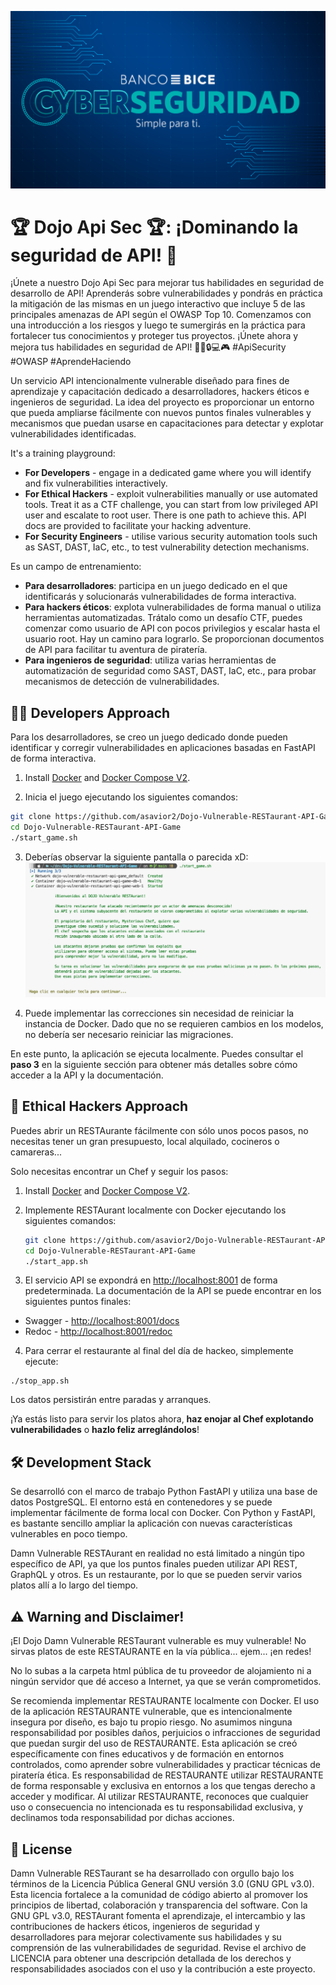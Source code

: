 
![Damn Vulnerable RESTaurant Logo](app/static/img/Ciber.png)

# 🏆 Dojo Api Sec 🏆: ¡Dominando la seguridad de API! 🚀

¡Únete a nuestro Dojo Api Sec para mejorar tus habilidades en seguridad de desarrollo de API! Aprenderás sobre vulnerabilidades y pondrás en práctica la mitigación de las mismas en un juego interactivo que incluye 5 de las principales amenazas de API según el OWASP Top 10. Comenzamos con una introducción a los riesgos y luego te sumergirás en la práctica para fortalecer tus conocimientos y proteger tus proyectos. ¡Únete ahora y mejora tus habilidades en seguridad de API! 👨‍💻🔒💻🎮 #ApiSecurity #OWASP #AprendeHaciendo

Un servicio API intencionalmente vulnerable diseñado para fines de aprendizaje y capacitación dedicado a desarrolladores, hackers éticos e ingenieros de seguridad. La idea del proyecto es proporcionar un entorno que pueda ampliarse fácilmente con nuevos puntos finales vulnerables y mecanismos que puedan usarse en capacitaciones para detectar y explotar vulnerabilidades identificadas.

It's a training playground: 

* **For Developers** - engage in a dedicated game where you will identify and fix vulnerabilities interactively. 
* **For Ethical Hackers** - exploit vulnerabilities manually or use automated tools. Treat it as a CTF challenge, you can start from low privileged API user and escalate to root user. There is one path to achieve this. API docs are provided to facilitate your hacking adventure.
* **For Security Engineers** - utilise various security automation tools such as SAST, DAST, IaC, etc., to test vulnerability detection mechanisms.

Es un campo de entrenamiento: 

* **Para desarrolladores**: participa en un juego dedicado en el que identificarás y solucionarás vulnerabilidades de forma interactiva. 
* **Para hackers éticos**: explota vulnerabilidades de forma manual o utiliza herramientas automatizadas. Trátalo como un desafío CTF, puedes comenzar como usuario de API con pocos privilegios y escalar hasta el usuario root. Hay un camino para lograrlo. Se proporcionan documentos de API para facilitar tu aventura de piratería. 
* **Para ingenieros de seguridad**: utiliza varias herramientas de automatización de seguridad como SAST, DAST, IaC, etc., para probar mecanismos de detección de vulnerabilidades.

## 👨‍💻 Developers Approach

Para los desarrolladores, se creo un juego dedicado donde pueden identificar y corregir vulnerabilidades en aplicaciones basadas en FastAPI de forma interactiva.

1. Install [Docker](https://www.docker.com/get-started/) and [Docker Compose V2](https://docs.docker.com/compose/install/).

2. Inicia el juego ejecutando los siguientes comandos:
```sh
git clone https://github.com/asavior2/Dojo-Vulnerable-RESTaurant-API-Game.git
cd Dojo-Vulnerable-RESTaurant-API-Game
./start_game.sh
```
3. Deberías observar la siguiente pantalla o parecida xD:
![The Game Entry Screen](app/static/img/game-screenshot.png)

4. Puede implementar las correcciones sin necesidad de reiniciar la instancia de Docker. Dado que no se requieren cambios en los modelos, no debería ser necesario reiniciar las migraciones.

En este punto, la aplicación se ejecuta localmente. Puedes consultar el **paso 3** en la siguiente sección para obtener más detalles sobre cómo acceder a la API y la documentación.

## 👾 Ethical Hackers Approach

Puedes abrir un RESTAurante fácilmente con sólo unos pocos pasos, no necesitas tener un gran presupuesto, local alquilado, cocineros o camareras...

Solo necesitas encontrar un Chef y seguir los pasos:

1. Install [Docker](https://www.docker.com/get-started/) and [Docker Compose V2](https://docs.docker.com/compose/install/).

2. Implemente RESTAurant localmente con Docker ejecutando los siguientes comandos:

    ```sh
    git clone https://github.com/asavior2/Dojo-Vulnerable-RESTaurant-API-Game.git
    cd Dojo-Vulnerable-RESTaurant-API-Game
    ./start_app.sh
    ```

3. El servicio API se expondrá en [http://localhost:8001](http://localhost:8001) de forma predeterminada. La documentación de la API se puede encontrar en los siguientes puntos finales:
 * Swagger - [http://localhost:8001/docs](http://localhost:8001/docs)
 * Redoc - [http://localhost:8001/redoc](http://localhost:8001/redoc)

4. Para cerrar el restaurante al final del día de hackeo, simplemente ejecute:
```
./stop_app.sh
```
Los datos persistirán entre paradas y arranques.

¡Ya estás listo para servir los platos ahora, **haz enojar al Chef explotando vulnerabilidades** o **hazlo feliz arreglándolos**!

## 🛠️ Development Stack

Se desarrolló con el marco de trabajo Python FastAPI y utiliza una base de datos PostgreSQL. El entorno está en contenedores y se puede implementar fácilmente de forma local con Docker. Con Python y FastAPI, es bastante sencillo ampliar la aplicación con nuevas características vulnerables en poco tiempo. 

Damn Vulnerable RESTAurant en realidad no está limitado a ningún tipo específico de API, ya que los puntos finales pueden utilizar API REST, GraphQL y otros. Es un restaurante, por lo que se pueden servir varios platos allí a lo largo del tiempo.

## ⚠️ Warning and Disclaimer!

¡El Dojo Damn Vulnerable RESTaurant vulnerable es muy vulnerable! No sirvas platos de este RESTAURANTE en la vía pública... ejem... ¡en redes! 

No lo subas a la carpeta html pública de tu proveedor de alojamiento ni a ningún servidor que dé acceso a Internet, ya que se verán comprometidos.

Se recomienda implementar RESTAURANTE localmente con Docker. El uso de la aplicación RESTAURANTE vulnerable, que es intencionalmente insegura por diseño, es bajo tu propio riesgo. No asumimos ninguna responsabilidad por posibles daños, perjuicios o infracciones de seguridad que puedan surgir del uso de RESTAURANTE. Esta aplicación se creó específicamente con fines educativos y de formación en entornos controlados, como aprender sobre vulnerabilidades y practicar técnicas de piratería ética. Es responsabilidad de RESTAURANTE utilizar RESTAURANTE de forma responsable y exclusiva en entornos a los que tengas derecho a acceder y modificar. Al utilizar RESTAURANTE, reconoces que cualquier uso o consecuencia no intencionada es tu responsabilidad exclusiva, y declinamos toda responsabilidad por dichas acciones.

## 🧾 License

Damn Vulnerable RESTaurant se ha desarrollado con orgullo bajo los términos de la Licencia Pública General GNU versión 3.0 (GNU GPL v3.0). Esta licencia fortalece a la comunidad de código abierto al promover los principios de libertad, colaboración y transparencia del software. Con la GNU GPL v3.0, RESTAurant fomenta el aprendizaje, el intercambio y las contribuciones de hackers éticos, ingenieros de seguridad y desarrolladores para mejorar colectivamente sus habilidades y su comprensión de las vulnerabilidades de seguridad. Revise el archivo de LICENCIA para obtener una descripción detallada de los derechos y responsabilidades asociados con el uso y la contribución a este proyecto.
